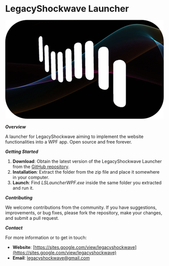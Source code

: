 

# LegacyShockwave Launcher

![LegacyShockwave Launcher](/LSLauncherWPF/Assets/App/LSLogoBG.png)

***Overview***

A launcher for LegacyShockwave aiming to implement the website functionalities into a WPF app. Open source and free forever. 

***Getting Started***

1. **Download**: Obtain the latest version of the LegacyShockwave Launcher from the [GitHub repository](https://github.com/NoxLeg3nd/LSLauncher/releases).
2. **Installation**: Extract the folder from the zip file and place it somewhere in your computer.
3. **Launch**: Find *LSLauncherWPF.exe* inside the same folder you extracted and run it.

***Contributing***

We welcome contributions from the community. If you have suggestions, improvements, or bug fixes, please fork the repository, make your changes, and submit a pull request.

***Contact***

For more information or to get in touch:

- **Website**: [https://sites.google.com/view/legacyshockwave](https://sites.google.com/view/legacyshockwave)
- **Email**: legacyshockwave@gmail.com

